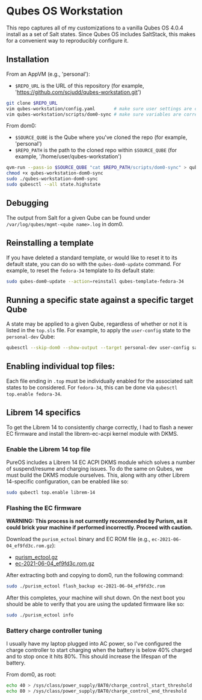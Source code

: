 # Qubes OS Workstation

This repo captures all of my customizations to a vanilla Qubes OS 4.0.4 install as a set of Salt states. Since Qubes OS includes SaltStack, this makes for a convenient way to reproducibly configure it.


## Installation

From an AppVM (e.g., 'personal'):

* `$REPO_URL` is the URL of this repository (for example, 'https://github.com/scjudd/qubes-workstation.git')

```bash
git clone $REPO_URL
vim qubes-workstation/config.yaml       # make sure user settings are correct
vim qubes-workstation/scripts/dom0-sync # make sure variables are correct
```

From dom0:

* `$SOURCE_QUBE` is the Qube where you've cloned the repo (for example, 'personal')
* `$REPO_PATH` is the path to the cloned repo within `$SOURCE_QUBE` (for example, '/home/user/qubes-workstation')

```bash
qvm-run --pass-io $SOURCE_QUBE "cat $REPO_PATH/scripts/dom0-sync" > qubes-workstation-dom0-sync
chmod +x qubes-workstation-dom0-sync
sudo ./qubes-workstation-dom0-sync
sudo qubesctl --all state.highstate
```


## Debugging

The output from Salt for a given Qube can be found under `/var/log/qubes/mgmt-<qube name>.log` in dom0.


## Reinstalling a template

If you have deleted a standard template, or would like to reset it to its default state, you can do so with the `qubes-dom0-update` command. For example, to reset the `fedora-34` template to its default state:

```bash
sudo qubes-dom0-update --action=reinstall qubes-template-fedora-34
```


## Running a specific state against a specific target Qube

A state may be applied to a given Qube, regardless of whether or not it is listed in the `top.sls` file. For example, to apply the `user-config` state to the `personal-dev` Qube:

```bash
qubesctl --skip-dom0 --show-output --target personal-dev user-config saltenv=user
```


## Enabling individual top files:

Each file ending in `.top` must be individually enabled for the associated salt states to be considered. For `fedora-34`, this can be done via `qubesctl top.enable fedora-34`.


## Librem 14 specifics

To get the Librem 14 to consistently charge correctly, I had to flash a newer EC firmware and install the librem-ec-acpi kernel module with DKMS.


### Enable the Librem 14 top file

PureOS includes a Librem 14 EC ACPI DKMS module which solves a number of suspend/resume and charging issues. To do the same on Qubes, we must build the DKMS module ourselves. This, along with any other Librem 14-specific configuration, can be enabled like so:

```bash
sudo qubectl top.enable librem-14
```


### Flashing the EC firmware

**WARNING: This process is not currently recommended by Purism, as it could brick your machine if performed incorrectly. Proceed with caution.**

Download the `purism_ectool` binary and EC ROM file (e.g., `ec-2021-06-04_ef9fd3c.rom.gz`):

* [purism_ectool.gz](https://source.puri.sm/firmware/releases/-/blob/a82fe5219983d735e87760790fae3a120f92c03e/tools/purism_ectool.gz)
* [ec-2021-06-04_ef9fd3c.rom.gz](https://source.puri.sm/firmware/releases/-/blob/a82fe5219983d735e87760790fae3a120f92c03e/librem_14/ec-2021-06-04_ef9fd3c.rom.gz)

After extracting both and copying to dom0, run the following command:

```bash
sudo ./purism_ectool flash_backup ec-2021-06-04_ef9fd3c.rom
```

After this completes, your machine will shut down. On the next boot you should be able to verify that you are using the updated firmware like so:

```bash
sudo ./purism_ectool info
```


### Battery charge controller tuning

I usually have my laptop plugged into AC power, so I've configured the charge controller to start charging when the battery is below 40% charged and to stop once it hits 80%. This should increase the lifespan of the battery.

From dom0, as root:

```bash
echo 40 > /sys/class/power_supply/BAT0/charge_control_start_threshold
echo 80 > /sys/class/power_supply/BAT0/charge_control_end_threshold
```
